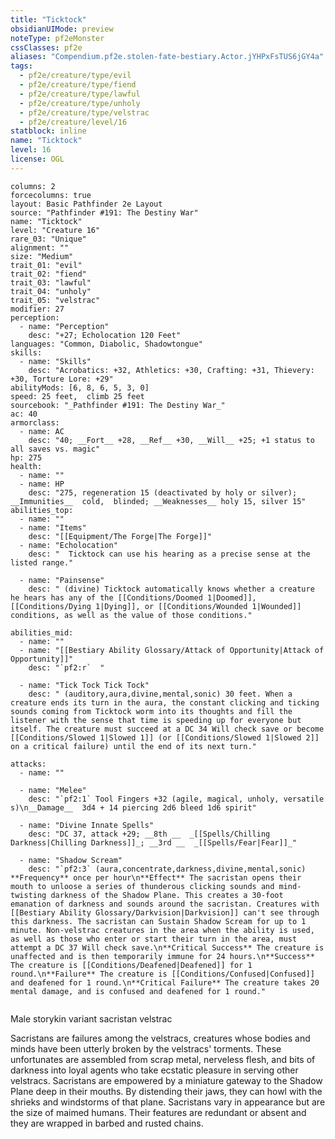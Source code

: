 ```yaml
---
title: "Ticktock"
obsidianUIMode: preview
noteType: pf2eMonster
cssClasses: pf2e
aliases: "Compendium.pf2e.stolen-fate-bestiary.Actor.jYHPxFsTUS6jGY4a" 
tags:
  - pf2e/creature/type/evil
  - pf2e/creature/type/fiend
  - pf2e/creature/type/lawful
  - pf2e/creature/type/unholy
  - pf2e/creature/type/velstrac
  - pf2e/creature/level/16
statblock: inline
name: "Ticktock"
level: 16
license: OGL
---
```


```statblock
columns: 2
forcecolumns: true
layout: Basic Pathfinder 2e Layout
source: "Pathfinder #191: The Destiny War"
name: "Ticktock"
level: "Creature 16"
rare_03: "Unique"
alignment: ""
size: "Medium"
trait_01: "evil"
trait_02: "fiend"
trait_03: "lawful"
trait_04: "unholy"
trait_05: "velstrac"
modifier: 27
perception:
  - name: "Perception"
    desc: "+27; Echolocation 120 Feet"
languages: "Common, Diabolic, Shadowtongue"
skills:
  - name: "Skills"
    desc: "Acrobatics: +32, Athletics: +30, Crafting: +31, Thievery: +30, Torture Lore: +29"
abilityMods: [6, 8, 6, 5, 3, 0]
speed: 25 feet,  climb 25 feet
sourcebook: "_Pathfinder #191: The Destiny War_"
ac: 40
armorclass:
  - name: AC
    desc: "40; __Fort__ +28, __Ref__ +30, __Will__ +25; +1 status to all saves vs. magic"
hp: 275
health:
  - name: ""
  - name: HP
    desc: "275, regeneration 15 (deactivated by holy or silver); __Immunities__  cold,  blinded; __Weaknesses__ holy 15, silver 15"
abilities_top:
  - name: ""
  - name: "Items"
    desc: "[[Equipment/The Forge|The Forge]]"
  - name: "Echolocation"
    desc: "  Ticktock can use his hearing as a precise sense at the listed range."

  - name: "Painsense"
    desc: " (divine) Ticktock automatically knows whether a creature he hears has any of the [[Conditions/Doomed 1|Doomed]], [[Conditions/Dying 1|Dying]], or [[Conditions/Wounded 1|Wounded]] conditions, as well as the value of those conditions."

abilities_mid:
  - name: ""
  - name: "[[Bestiary Ability Glossary/Attack of Opportunity|Attack of Opportunity]]"
    desc: "`pf2:r`  "

  - name: "Tick Tock Tick Tock"
    desc: " (auditory,aura,divine,mental,sonic) 30 feet. When a creature ends its turn in the aura, the constant clicking and ticking sounds coming from Ticktock worm into its thoughts and fill the listener with the sense that time is speeding up for everyone but itself. The creature must succeed at a DC 34 Will check save or become [[Conditions/Slowed 1|Slowed 1]] (or [[Conditions/Slowed 1|Slowed 2]] on a critical failure) until the end of its next turn."

attacks:
  - name: ""

  - name: "Melee"
    desc: "`pf2:1` Tool Fingers +32 (agile, magical, unholy, versatile s)\n__Damage__  3d4 + 14 piercing 2d6 bleed 1d6 spirit"

  - name: "Divine Innate Spells"
    desc: "DC 37, attack +29; __8th __  _[[Spells/Chilling Darkness|Chilling Darkness]]_; __3rd __  _[[Spells/Fear|Fear]]_"

  - name: "Shadow Scream"
    desc: "`pf2:3` (aura,concentrate,darkness,divine,mental,sonic) **Frequency** once per hour\n**Effect** The sacristan opens their mouth to unloose a series of thunderous clicking sounds and mind-twisting darkness of the Shadow Plane. This creates a 30-foot emanation of darkness and sounds around the sacristan. Creatures with [[Bestiary Ability Glossary/Darkvision|Darkvision]] can't see through this darkness. The sacristan can Sustain Shadow Scream for up to 1 minute. Non-velstrac creatures in the area when the ability is used, as well as those who enter or start their turn in the area, must attempt a DC 37 Will check save.\n**Critical Success** The creature is unaffected and is then temporarily immune for 24 hours.\n**Success** The creature is [[Conditions/Deafened|Deafened]] for 1 round.\n**Failure** The creature is [[Conditions/Confused|Confused]] and deafened for 1 round.\n**Critical Failure** The creature takes 20 mental damage, and is confused and deafened for 1 round."
 
```


Male storykin variant sacristan velstrac

Sacristans are failures among the velstracs, creatures whose bodies and minds have been utterly broken by the velstracs' torments. These unfortunates are assembled from scrap metal, nerveless flesh, and bits of darkness into loyal agents who take ecstatic pleasure in serving other velstracs. Sacristans are empowered by a miniature gateway to the Shadow Plane deep in their mouths. By distending their jaws, they can howl with the shrieks and windstorms of that plane. Sacristans vary in appearance but are the size of maimed humans. Their features are redundant or absent and they are wrapped in barbed and rusted chains.
